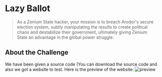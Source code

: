 # Lazy Ballot
>As a Zenium State hacker, your mission is to breach Arodor's secure election system, subtly manipulating the results to create political chaos and destabilize their government, ultimately giving Zenium State an advantage in the global power struggle.

## About the Challenge
We have been given a source code (You can download the source code and also we got a website to test. 
Here is the preview of the website:
![preview](/Images/preview.png)
